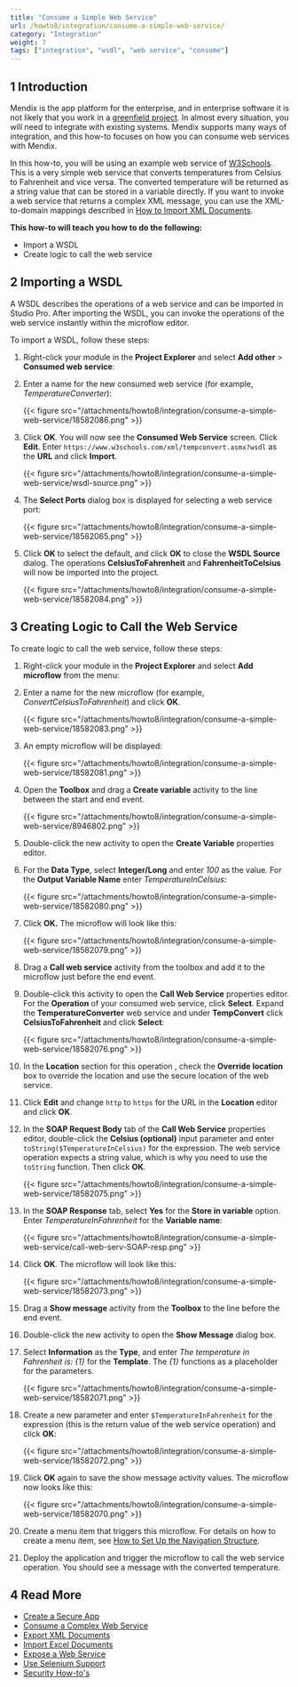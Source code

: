 ```yaml
---
title: "Consume a Simple Web Service"
url: /howto8/integration/consume-a-simple-web-service/
category: "Integration"
weight: 7
tags: ["integration", "wsdl", "web service", "consume"]
---
```


## 1 Introduction

Mendix is the app platform for the enterprise, and in enterprise software it is not likely that you work in a [greenfield project](https://en.wikipedia.org/wiki/Greenfield_project). In almost every situation, you will need to integrate with existing systems. Mendix supports many ways of integration, and this how-to focuses on how you can consume web services with Mendix.

In this how-to, you will be using an example web service of [W3Schools](http://www.w3schools.com/). This is a very simple web service that converts temperatures from Celsius to Fahrenheit and vice versa. The converted temperature will be returned as a string value that can be stored in a variable directly. If you want to invoke a web service that returns a complex XML message, you can use the XML-to-domain mappings described in [How to Import XML Documents](/howto8/integration/importing-xml-documents/).

**This how-to will teach you how to do the following:**

* Import a WSDL
*  Create logic to call the web service

## 2 Importing a WSDL

A WSDL describes the operations of a web service and can be imported in Studio Pro. After importing the WSDL, you can invoke the operations of the web service instantly within the microflow editor.

To import a WSDL, follow these steps:

1. Right-click your module in the **Project Explorer** and select **Add other** > **Consumed web service**:

2. Enter a name for the new consumed web service (for example, *TemperatureConverter*):

    {{< figure src="/attachments/howto8/integration/consume-a-simple-web-service/18582086.png" >}}

3. Click **OK**. You will now see the **Consumed Web Service** screen. Click **Edit**. Enter `https://www.w3schools.com/xml/tempconvert.asmx?wsdl` as the **URL** and click **Import**.

    {{< figure src="/attachments/howto8/integration/consume-a-simple-web-service/wsdl-source.png" >}}

4.  The **Select Ports** dialog box is displayed for selecting a web service port:

    {{< figure src="/attachments/howto8/integration/consume-a-simple-web-service/18582065.png" >}}

5. Click **OK** to select the default, and click **OK** to close the **WSDL Source** dialog. The operations **CelsiusToFahrenheit** and **FahrenheitToCelsius** will now be imported into the project.

    {{< figure src="/attachments/howto8/integration/consume-a-simple-web-service/18582084.png" >}}

## 3 Creating Logic to Call the Web Service

To create logic to call the web service, follow these steps:

1.  Right-click your module in the **Project Explorer** and select **Add microflow** from the menu:

2.  Enter a name for the new microflow (for example, *ConvertCelsiusToFahrenheit*) and click **OK**.

    {{< figure src="/attachments/howto8/integration/consume-a-simple-web-service/18582083.png" >}}

3.  An empty microflow will be displayed:

    {{< figure src="/attachments/howto8/integration/consume-a-simple-web-service/18582081.png" >}}

4.  Open the **Toolbox** and drag a **Create variable** activity to the line between the start and end event.

    {{< figure src="/attachments/howto8/integration/consume-a-simple-web-service/8946802.png" >}}

5. Double-click the new activity to open the **Create Variable** properties editor.

6. For the **Data Type**, select **Integer/Long** and enter *100* as the value. For the **Output Variable Name** enter *TemperatureInCelsius*:

    {{< figure src="/attachments/howto8/integration/consume-a-simple-web-service/18582080.png" >}}

7.  Click **OK.** The microflow will look like this:

    {{< figure src="/attachments/howto8/integration/consume-a-simple-web-service/18582079.png" >}}

8. Drag a **Call web service** activity from the toolbox and add it to the microflow just before the end event.

9. Double-click this activity to open the **Call Web Service** properties editor. For the **Operation** of your consumed web service, click **Select**. Expand the **TemperatureConverter** web service and under **TempConvert** click **CelsiusToFahrenheit** and click **Select**:

    {{< figure src="/attachments/howto8/integration/consume-a-simple-web-service/18582076.png" >}}

10. In the **Location** section for this operation , check the **Override location** box to override the location and use the secure location of the web service.

11. Click **Edit** and change `http` to `https` for the URL in the **Location** editor and click **OK**.

12. In the **SOAP Request Body** tab of the **Call Web Service** properties editor, double-click the **Celsius (optional)** input parameter and enter `toString($TemperatureInCelsius)` for the expression. The web service operation expects a string value, which is why you need to use the `toString` function. Then click **OK**.

    {{< figure src="/attachments/howto8/integration/consume-a-simple-web-service/18582075.png" >}}

13. In the **SOAP Response** tab, select **Yes** for the **Store in variable** option. Enter *TemperatureInFahrenheit* for the **Variable name**:

    {{< figure src="/attachments/howto8/integration/consume-a-simple-web-service/call-web-serv-SOAP-resp.png" >}}

14. Click **OK**. The microflow will look like this:

    {{< figure src="/attachments/howto8/integration/consume-a-simple-web-service/18582073.png" >}}

15. Drag a **Show message** activity from the **Toolbox** to the line before the end event.

16. Double-click the new activity to open the **Show Message** dialog box.

17. Select **Information** as the **Type**, and enter *The temperature in Fahrenheit is: {1}* for the **Template**. The *{1}* functions as a placeholder for the parameters.

    {{< figure src="/attachments/howto8/integration/consume-a-simple-web-service/18582071.png" >}}

19. Create a new parameter and enter `$TemperatureInFahrenheit` for the expression (this is the return value of the web service operation) and click **OK**:

    {{< figure src="/attachments/howto8/integration/consume-a-simple-web-service/18582072.png" >}}

20. Click **OK** again to save the show message activity values. The microflow now looks like this:

    {{< figure src="/attachments/howto8/integration/consume-a-simple-web-service/18582070.png" >}}

21. Create a menu item that triggers this microflow. For details on how to create a menu item, see [How to Set Up the Navigation Structure](/howto8/general/setting-up-the-navigation-structure/).

22. Deploy the application and trigger the microflow to call the web service operation. You should see a message with the converted temperature.

## 4 Read More

* [Create a Secure App](/howto8/security/create-a-secure-app/)
* [Consume a Complex Web Service](/howto8/integration/consume-a-complex-web-service/)
* [Export XML Documents](/howto8/integration/export-xml-documents/)
* [Import Excel Documents](/howto8/integration/importing-excel-documents/)
* [Expose a Web Service](/howto8/integration/expose-a-web-service/)
* [Use Selenium Support](/howto8/integration/selenium-support/)
* [Security How-to's](/howto8/security/)
